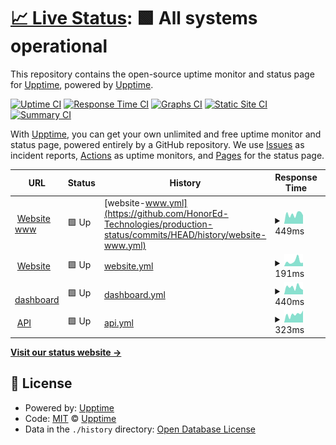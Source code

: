 # [📈 Live Status](https://upptime.github.io/upptime): <!--live status--> **🟩 All systems operational**

This repository contains the open-source uptime monitor and status page for [Upptime](https://upptime.js.org), powered by [Upptime](https://github.com/upptime/upptime).

[![Uptime CI](https://github.com/HonorEd-Technologies/production-status/workflows/Uptime%20CI/badge.svg)](https://github.com/HonorEd-Technologies/production-status/actions?query=workflow%3A%22Uptime+CI%22)
[![Response Time CI](https://github.com/HonorEd-Technologies/production-status/workflows/Response%20Time%20CI/badge.svg)](https://github.com/HonorEd-Technologies/production-status/actions?query=workflow%3A%22Response+Time+CI%22)
[![Graphs CI](https://github.com/HonorEd-Technologies/production-status/workflows/Graphs%20CI/badge.svg)](https://github.com/HonorEd-Technologies/production-status/actions?query=workflow%3A%22Graphs+CI%22)
[![Static Site CI](https://github.com/HonorEd-Technologies/production-status/workflows/Static%20Site%20CI/badge.svg)](https://github.com/HonorEd-Technologies/production-status/actions?query=workflow%3A%22Static+Site+CI%22)
[![Summary CI](https://github.com/HonorEd-Technologies/production-status/workflows/Summary%20CI/badge.svg)](https://github.com/HonorEd-Technologies/production-status/actions?query=workflow%3A%22Summary+CI%22)

With [Upptime](https://upptime.js.org), you can get your own unlimited and free uptime monitor and status page, powered entirely by a GitHub repository. We use [Issues](https://github.com/upptime/upptime/issues) as incident reports, [Actions](https://github.com/HonorEd-Technologies/production-status/actions) as uptime monitors, and [Pages](https://upptime.github.io/upptime) for the status page.

<!--start: status pages-->
<!-- This summary is generated by Upptime (https://github.com/upptime/upptime) -->
<!-- Do not edit this manually, your changes will be overwritten -->
<!-- prettier-ignore -->
| URL | Status | History | Response Time | Uptime |
| --- | ------ | ------- | ------------- | ------ |
| <img alt="" src="https://favicons.githubusercontent.com/www.honor.education" height="13"> [Website www](https://www.honor.education) | 🟩 Up | [website-www.yml](https://github.com/HonorEd-Technologies/production-status/commits/HEAD/history/website-www.yml) | <details><summary><img alt="Response time graph" src="./graphs/website-www/response-time-week.png" height="20"> 449ms</summary><br><a href="https://HonorEd-Technologies.github.io/production-status/history/website-www"><img alt="Response time 403" src="https://img.shields.io/endpoint?url=https%3A%2F%2Fraw.githubusercontent.com%2FHonorEd-Technologies%2Fproduction-status%2FHEAD%2Fapi%2Fwebsite-www%2Fresponse-time.json"></a><br><a href="https://HonorEd-Technologies.github.io/production-status/history/website-www"><img alt="24-hour response time 400" src="https://img.shields.io/endpoint?url=https%3A%2F%2Fraw.githubusercontent.com%2FHonorEd-Technologies%2Fproduction-status%2FHEAD%2Fapi%2Fwebsite-www%2Fresponse-time-day.json"></a><br><a href="https://HonorEd-Technologies.github.io/production-status/history/website-www"><img alt="7-day response time 449" src="https://img.shields.io/endpoint?url=https%3A%2F%2Fraw.githubusercontent.com%2FHonorEd-Technologies%2Fproduction-status%2FHEAD%2Fapi%2Fwebsite-www%2Fresponse-time-week.json"></a><br><a href="https://HonorEd-Technologies.github.io/production-status/history/website-www"><img alt="30-day response time 403" src="https://img.shields.io/endpoint?url=https%3A%2F%2Fraw.githubusercontent.com%2FHonorEd-Technologies%2Fproduction-status%2FHEAD%2Fapi%2Fwebsite-www%2Fresponse-time-month.json"></a><br><a href="https://HonorEd-Technologies.github.io/production-status/history/website-www"><img alt="1-year response time 403" src="https://img.shields.io/endpoint?url=https%3A%2F%2Fraw.githubusercontent.com%2FHonorEd-Technologies%2Fproduction-status%2FHEAD%2Fapi%2Fwebsite-www%2Fresponse-time-year.json"></a></details> | <details><summary><a href="https://HonorEd-Technologies.github.io/production-status/history/website-www">100.00%</a></summary><a href="https://HonorEd-Technologies.github.io/production-status/history/website-www"><img alt="All-time uptime 99.92%" src="https://img.shields.io/endpoint?url=https%3A%2F%2Fraw.githubusercontent.com%2FHonorEd-Technologies%2Fproduction-status%2FHEAD%2Fapi%2Fwebsite-www%2Fuptime.json"></a><br><a href="https://HonorEd-Technologies.github.io/production-status/history/website-www"><img alt="24-hour uptime 100.00%" src="https://img.shields.io/endpoint?url=https%3A%2F%2Fraw.githubusercontent.com%2FHonorEd-Technologies%2Fproduction-status%2FHEAD%2Fapi%2Fwebsite-www%2Fuptime-day.json"></a><br><a href="https://HonorEd-Technologies.github.io/production-status/history/website-www"><img alt="7-day uptime 100.00%" src="https://img.shields.io/endpoint?url=https%3A%2F%2Fraw.githubusercontent.com%2FHonorEd-Technologies%2Fproduction-status%2FHEAD%2Fapi%2Fwebsite-www%2Fuptime-week.json"></a><br><a href="https://HonorEd-Technologies.github.io/production-status/history/website-www"><img alt="30-day uptime 99.92%" src="https://img.shields.io/endpoint?url=https%3A%2F%2Fraw.githubusercontent.com%2FHonorEd-Technologies%2Fproduction-status%2FHEAD%2Fapi%2Fwebsite-www%2Fuptime-month.json"></a><br><a href="https://HonorEd-Technologies.github.io/production-status/history/website-www"><img alt="1-year uptime 99.92%" src="https://img.shields.io/endpoint?url=https%3A%2F%2Fraw.githubusercontent.com%2FHonorEd-Technologies%2Fproduction-status%2FHEAD%2Fapi%2Fwebsite-www%2Fuptime-year.json"></a></details>
| <img alt="" src="https://favicons.githubusercontent.com/honor.education" height="13"> [Website](http://honor.education) | 🟩 Up | [website.yml](https://github.com/HonorEd-Technologies/production-status/commits/HEAD/history/website.yml) | <details><summary><img alt="Response time graph" src="./graphs/website/response-time-week.png" height="20"> 191ms</summary><br><a href="https://HonorEd-Technologies.github.io/production-status/history/website"><img alt="Response time 164" src="https://img.shields.io/endpoint?url=https%3A%2F%2Fraw.githubusercontent.com%2FHonorEd-Technologies%2Fproduction-status%2FHEAD%2Fapi%2Fwebsite%2Fresponse-time.json"></a><br><a href="https://HonorEd-Technologies.github.io/production-status/history/website"><img alt="24-hour response time 132" src="https://img.shields.io/endpoint?url=https%3A%2F%2Fraw.githubusercontent.com%2FHonorEd-Technologies%2Fproduction-status%2FHEAD%2Fapi%2Fwebsite%2Fresponse-time-day.json"></a><br><a href="https://HonorEd-Technologies.github.io/production-status/history/website"><img alt="7-day response time 191" src="https://img.shields.io/endpoint?url=https%3A%2F%2Fraw.githubusercontent.com%2FHonorEd-Technologies%2Fproduction-status%2FHEAD%2Fapi%2Fwebsite%2Fresponse-time-week.json"></a><br><a href="https://HonorEd-Technologies.github.io/production-status/history/website"><img alt="30-day response time 164" src="https://img.shields.io/endpoint?url=https%3A%2F%2Fraw.githubusercontent.com%2FHonorEd-Technologies%2Fproduction-status%2FHEAD%2Fapi%2Fwebsite%2Fresponse-time-month.json"></a><br><a href="https://HonorEd-Technologies.github.io/production-status/history/website"><img alt="1-year response time 164" src="https://img.shields.io/endpoint?url=https%3A%2F%2Fraw.githubusercontent.com%2FHonorEd-Technologies%2Fproduction-status%2FHEAD%2Fapi%2Fwebsite%2Fresponse-time-year.json"></a></details> | <details><summary><a href="https://HonorEd-Technologies.github.io/production-status/history/website">100.00%</a></summary><a href="https://HonorEd-Technologies.github.io/production-status/history/website"><img alt="All-time uptime 99.83%" src="https://img.shields.io/endpoint?url=https%3A%2F%2Fraw.githubusercontent.com%2FHonorEd-Technologies%2Fproduction-status%2FHEAD%2Fapi%2Fwebsite%2Fuptime.json"></a><br><a href="https://HonorEd-Technologies.github.io/production-status/history/website"><img alt="24-hour uptime 100.00%" src="https://img.shields.io/endpoint?url=https%3A%2F%2Fraw.githubusercontent.com%2FHonorEd-Technologies%2Fproduction-status%2FHEAD%2Fapi%2Fwebsite%2Fuptime-day.json"></a><br><a href="https://HonorEd-Technologies.github.io/production-status/history/website"><img alt="7-day uptime 100.00%" src="https://img.shields.io/endpoint?url=https%3A%2F%2Fraw.githubusercontent.com%2FHonorEd-Technologies%2Fproduction-status%2FHEAD%2Fapi%2Fwebsite%2Fuptime-week.json"></a><br><a href="https://HonorEd-Technologies.github.io/production-status/history/website"><img alt="30-day uptime 99.83%" src="https://img.shields.io/endpoint?url=https%3A%2F%2Fraw.githubusercontent.com%2FHonorEd-Technologies%2Fproduction-status%2FHEAD%2Fapi%2Fwebsite%2Fuptime-month.json"></a><br><a href="https://HonorEd-Technologies.github.io/production-status/history/website"><img alt="1-year uptime 99.83%" src="https://img.shields.io/endpoint?url=https%3A%2F%2Fraw.githubusercontent.com%2FHonorEd-Technologies%2Fproduction-status%2FHEAD%2Fapi%2Fwebsite%2Fuptime-year.json"></a></details>
| <img alt="" src="https://favicons.githubusercontent.com/dashboard.honor.education" height="13"> [dashboard](https://dashboard.honor.education) | 🟩 Up | [dashboard.yml](https://github.com/HonorEd-Technologies/production-status/commits/HEAD/history/dashboard.yml) | <details><summary><img alt="Response time graph" src="./graphs/dashboard/response-time-week.png" height="20"> 440ms</summary><br><a href="https://HonorEd-Technologies.github.io/production-status/history/dashboard"><img alt="Response time 384" src="https://img.shields.io/endpoint?url=https%3A%2F%2Fraw.githubusercontent.com%2FHonorEd-Technologies%2Fproduction-status%2FHEAD%2Fapi%2Fdashboard%2Fresponse-time.json"></a><br><a href="https://HonorEd-Technologies.github.io/production-status/history/dashboard"><img alt="24-hour response time 273" src="https://img.shields.io/endpoint?url=https%3A%2F%2Fraw.githubusercontent.com%2FHonorEd-Technologies%2Fproduction-status%2FHEAD%2Fapi%2Fdashboard%2Fresponse-time-day.json"></a><br><a href="https://HonorEd-Technologies.github.io/production-status/history/dashboard"><img alt="7-day response time 440" src="https://img.shields.io/endpoint?url=https%3A%2F%2Fraw.githubusercontent.com%2FHonorEd-Technologies%2Fproduction-status%2FHEAD%2Fapi%2Fdashboard%2Fresponse-time-week.json"></a><br><a href="https://HonorEd-Technologies.github.io/production-status/history/dashboard"><img alt="30-day response time 384" src="https://img.shields.io/endpoint?url=https%3A%2F%2Fraw.githubusercontent.com%2FHonorEd-Technologies%2Fproduction-status%2FHEAD%2Fapi%2Fdashboard%2Fresponse-time-month.json"></a><br><a href="https://HonorEd-Technologies.github.io/production-status/history/dashboard"><img alt="1-year response time 384" src="https://img.shields.io/endpoint?url=https%3A%2F%2Fraw.githubusercontent.com%2FHonorEd-Technologies%2Fproduction-status%2FHEAD%2Fapi%2Fdashboard%2Fresponse-time-year.json"></a></details> | <details><summary><a href="https://HonorEd-Technologies.github.io/production-status/history/dashboard">100.00%</a></summary><a href="https://HonorEd-Technologies.github.io/production-status/history/dashboard"><img alt="All-time uptime 100.00%" src="https://img.shields.io/endpoint?url=https%3A%2F%2Fraw.githubusercontent.com%2FHonorEd-Technologies%2Fproduction-status%2FHEAD%2Fapi%2Fdashboard%2Fuptime.json"></a><br><a href="https://HonorEd-Technologies.github.io/production-status/history/dashboard"><img alt="24-hour uptime 100.00%" src="https://img.shields.io/endpoint?url=https%3A%2F%2Fraw.githubusercontent.com%2FHonorEd-Technologies%2Fproduction-status%2FHEAD%2Fapi%2Fdashboard%2Fuptime-day.json"></a><br><a href="https://HonorEd-Technologies.github.io/production-status/history/dashboard"><img alt="7-day uptime 100.00%" src="https://img.shields.io/endpoint?url=https%3A%2F%2Fraw.githubusercontent.com%2FHonorEd-Technologies%2Fproduction-status%2FHEAD%2Fapi%2Fdashboard%2Fuptime-week.json"></a><br><a href="https://HonorEd-Technologies.github.io/production-status/history/dashboard"><img alt="30-day uptime 100.00%" src="https://img.shields.io/endpoint?url=https%3A%2F%2Fraw.githubusercontent.com%2FHonorEd-Technologies%2Fproduction-status%2FHEAD%2Fapi%2Fdashboard%2Fuptime-month.json"></a><br><a href="https://HonorEd-Technologies.github.io/production-status/history/dashboard"><img alt="1-year uptime 100.00%" src="https://img.shields.io/endpoint?url=https%3A%2F%2Fraw.githubusercontent.com%2FHonorEd-Technologies%2Fproduction-status%2FHEAD%2Fapi%2Fdashboard%2Fuptime-year.json"></a></details>
| <img alt="" src="https://favicons.githubusercontent.com/api.honor.education" height="13"> [API](https://api.honor.education) | 🟩 Up | [api.yml](https://github.com/HonorEd-Technologies/production-status/commits/HEAD/history/api.yml) | <details><summary><img alt="Response time graph" src="./graphs/api/response-time-week.png" height="20"> 323ms</summary><br><a href="https://HonorEd-Technologies.github.io/production-status/history/api"><img alt="Response time 303" src="https://img.shields.io/endpoint?url=https%3A%2F%2Fraw.githubusercontent.com%2FHonorEd-Technologies%2Fproduction-status%2FHEAD%2Fapi%2Fapi%2Fresponse-time.json"></a><br><a href="https://HonorEd-Technologies.github.io/production-status/history/api"><img alt="24-hour response time 469" src="https://img.shields.io/endpoint?url=https%3A%2F%2Fraw.githubusercontent.com%2FHonorEd-Technologies%2Fproduction-status%2FHEAD%2Fapi%2Fapi%2Fresponse-time-day.json"></a><br><a href="https://HonorEd-Technologies.github.io/production-status/history/api"><img alt="7-day response time 323" src="https://img.shields.io/endpoint?url=https%3A%2F%2Fraw.githubusercontent.com%2FHonorEd-Technologies%2Fproduction-status%2FHEAD%2Fapi%2Fapi%2Fresponse-time-week.json"></a><br><a href="https://HonorEd-Technologies.github.io/production-status/history/api"><img alt="30-day response time 303" src="https://img.shields.io/endpoint?url=https%3A%2F%2Fraw.githubusercontent.com%2FHonorEd-Technologies%2Fproduction-status%2FHEAD%2Fapi%2Fapi%2Fresponse-time-month.json"></a><br><a href="https://HonorEd-Technologies.github.io/production-status/history/api"><img alt="1-year response time 303" src="https://img.shields.io/endpoint?url=https%3A%2F%2Fraw.githubusercontent.com%2FHonorEd-Technologies%2Fproduction-status%2FHEAD%2Fapi%2Fapi%2Fresponse-time-year.json"></a></details> | <details><summary><a href="https://HonorEd-Technologies.github.io/production-status/history/api">100.00%</a></summary><a href="https://HonorEd-Technologies.github.io/production-status/history/api"><img alt="All-time uptime 100.00%" src="https://img.shields.io/endpoint?url=https%3A%2F%2Fraw.githubusercontent.com%2FHonorEd-Technologies%2Fproduction-status%2FHEAD%2Fapi%2Fapi%2Fuptime.json"></a><br><a href="https://HonorEd-Technologies.github.io/production-status/history/api"><img alt="24-hour uptime 100.00%" src="https://img.shields.io/endpoint?url=https%3A%2F%2Fraw.githubusercontent.com%2FHonorEd-Technologies%2Fproduction-status%2FHEAD%2Fapi%2Fapi%2Fuptime-day.json"></a><br><a href="https://HonorEd-Technologies.github.io/production-status/history/api"><img alt="7-day uptime 100.00%" src="https://img.shields.io/endpoint?url=https%3A%2F%2Fraw.githubusercontent.com%2FHonorEd-Technologies%2Fproduction-status%2FHEAD%2Fapi%2Fapi%2Fuptime-week.json"></a><br><a href="https://HonorEd-Technologies.github.io/production-status/history/api"><img alt="30-day uptime 100.00%" src="https://img.shields.io/endpoint?url=https%3A%2F%2Fraw.githubusercontent.com%2FHonorEd-Technologies%2Fproduction-status%2FHEAD%2Fapi%2Fapi%2Fuptime-month.json"></a><br><a href="https://HonorEd-Technologies.github.io/production-status/history/api"><img alt="1-year uptime 100.00%" src="https://img.shields.io/endpoint?url=https%3A%2F%2Fraw.githubusercontent.com%2FHonorEd-Technologies%2Fproduction-status%2FHEAD%2Fapi%2Fapi%2Fuptime-year.json"></a></details>

<!--end: status pages-->

[**Visit our status website →**](https://upptime.github.io/upptime)

## 📄 License

- Powered by: [Upptime](https://github.com/upptime/upptime)
- Code: [MIT](./LICENSE) © [Upptime](https://upptime.js.org)
- Data in the `./history` directory: [Open Database License](https://opendatacommons.org/licenses/odbl/1-0/)
